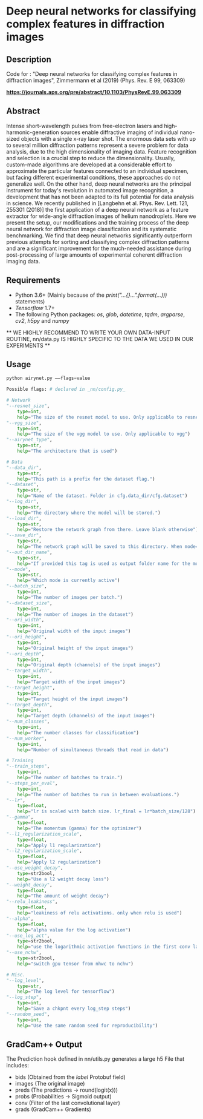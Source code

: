 # Deep neural networks for classifying complex features in diffraction images

## Description

Code for : "Deep neural networks for classifying complex features in diffraction images", Zimmermann et al (2019) (Phys. Rev. E 99, 063309)

**https://journals.aps.org/pre/abstract/10.1103/PhysRevE.99.063309**


## Abstract

Intense short-wavelength pulses from free-electron lasers and high-harmonic-generation sources enable diffractive imaging of individual nano-sized objects with a single x-ray laser shot. The enormous data sets with up to several million diffraction patterns represent a severe problem for data analysis, due to the high dimensionality of imaging data. Feature recognition and selection is a crucial step to reduce the dimensionality. Usually, custom-made algorithms are developed at a considerable effort to approximate the particular features connected to an individual specimen, but facing different experimental conditions, these approaches do not generalize well. On the other hand, deep neural networks are the principal instrument for today's revolution in automated image recognition, a development that has not been adapted to its full potential for data analysis in science. We recently published in [Langbehn et al. Phys. Rev. Lett. 121, 255301 (2018)] the first application of a deep neural network as a feature extractor for wide-angle diffraction images of helium nanodroplets. Here we present the setup, our modifications and the training process of the deep neural network for diffraction image classification and its systematic benchmarking. We find that deep neural networks significantly outperform previous attempts for sorting and classifying complex diffraction patterns and are a significant improvement for the much-needed assistance during post-processing of large amounts of experimental coherent diffraction imaging data.

## Requirements
* Python 3.6+ (Mainly because of the _print("...{}...".format(...)))_ statements)
* _Tensorflow_ 1.7+
* The following Python packages: _os_, _glob_, _datetime_, _tqdm_, _argparse_, _cv2_, _h5py_ and _numpy_

** WE HIGHLY RECOMMEND TO WRITE YOUR OWN DATA-INPUT ROUTINE, nn/data.py IS HIGHLY SPECIFIC TO THE DATA WE USED IN OUR EXPERIMENTS **

## Usage
```python
python airynet.py ––flags=value

Possible flags: # declared in _nn/config.py_

# Network
"--resnet_size",
    type=int,
    help="The size of the resnet model to use. Only applicable to resnet")
"--vgg_size",
    type=int,
    help="The size of the vgg model to use. Only applicable to vgg")
"--airynet_type",
    type=str,
    help="The architecture that is used")

# Data
"--data_dir",
    type=str,
    help="This path is a prefix for the dataset flag.")
"--dataset",
    type=str,
    help="Name of the dataset. Folder in cfg.data_dir/cfg.dataset")
"--log_dir",
    type=str,
    help="The directory where the model will be stored.")
"--load_dir",
    type=str,
    help="Restore the network graph from there. Leave blank otherwise")
"--save_dir",
    type=str,
    help="The network graph will be saved to this directory. When mode=save")
"--out_dir_name",
    type=str,
    help="If provided this tag is used as output folder name for the model")
"--mode",
    type=str,
    help="Which mode is currently active")
"--batch_size",
    type=int,
    help="The number of images per batch.")
"--dataset_size",
    type=int,
    help="The number of images in the dataset")
"--ori_width",
    type=int,
    help="Original width of the input images")
"--ori_height",
    type=int,
    help="Original height of the input images")
"--ori_depth",
    type=int,
    help="Original depth (channels) of the input images")
"--target_width",
    type=int,
    help="Target width of the input images")
"--target_height",
    type=int,
    help="Target height of the input images")
"--target_depth",
    type=int,
    help="Target depth (channels) of the input images")
"--num_classes",
    type=int,
    help="The number classes for classification")
"--num_worker",
    type=int,
    help="Number of simultaneous threads that read in data")

# Training
"--train_steps",
    type=int,
    help="The number of batches to train.")
"--steps_per_eval",
    type=int,
    help="The number of batches to run in between evaluations.")
"--lr",
    type=float,
    help="lr is scaled with batch size. lr_final = lr*batch_size/128")
"--gamma",
    type=float,
    help="The momentum (gamma) for the optimizer")
"--l1_regularization_scale",
    type=float,
    help="Apply l1 regularization")
"--l2_regularization_scale",
    type=float,
    help="Apply l2 regularization")
"--use_weight_decay",
    type=str2bool,
    help="Use a l2 weight decay loss")
"--weight_decay",
    type=float,
    help="The amount of weight decay")
"--relu_leakiness",
    type=float,
    help="leakiness of relu activations. only when relu is used")
"--alpha",
    type=float,
    help="alpha value for the log activation")
"--use_log_act",
    type=str2bool,
    help="use the logarithmic activation functions in the first conv layer")
"--use_nchw",
    type=str2bool,
    help="switch gpu tensor from nhwc to nchw")

# Misc.
"--log_level",
    type=str,
    help="The log level for tensorflow")
"--log_step",
    type=int,
    help="Save a chkpnt every log_step steps")
"--random_seed",
    type=int,
    help="Use the same random seed for reproducibility")
```

## GradCam++ Output
The Prediction hook defined in nn/utils.py generates a large h5 File that includes:
* bids (Obtained from the _label_ Protobuf field)
* images (The original image)
* preds (The predictions -> round(logit(x)))
* probs (Probabilities -> Sigmoid output)
* conv (Filter of the last convolutional layer)
* grads (GradCam++ Gradients)
